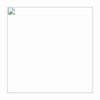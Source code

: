 <p align="center">
    <img width="200" src="https://cdn.discordapp.com/attachments/1184767207817879645/1356405119729533152/f70044f45771c7e34bae713c6cb0259a.jpg?ex=67ec7235&is=67eb20b5&hm=923d4d032cd4fa042daf4df5d1211c99085445191a607f58c36342610be684e6&">
</p> 
